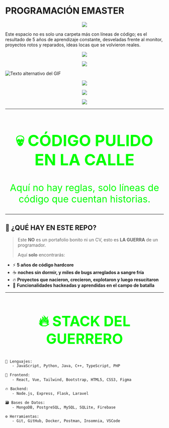 # PROGRAMACIÓN EMASTER
<p align="center">
  <img src="https://readme-typing-svg.herokuapp.com?font=Fira+Code&size=25&pause=1000&color=00FFD1&center=true&vCenter=true&width=800&lines=🚧+++++++l+++++Repositorio+contiene+5+a%C3%B1os+de+aprendizaje+en+programacion;🔥+Errores,+éxitos+y+código+que+me+marcaron;👨‍💻+Aquí+se+rompe+y+se+reconstruye+con+prop%C3%B3sito" />
</p>


<!-- Arte ASCII personalizado -->
Este espacio no es solo una carpeta más con líneas de código; es el resultado de 5 años de aprendizaje constante, desveladas frente al monitor, proyectos rotos y reparados, ideas locas que se volvieron reales.
<!-- Encabezado con estilo -->
<p align="center">
  <img src="https://readme-typing-svg.herokuapp.com?font=Fira+Code&size=24&pause=1000&color=00F7FF&width=700&lines=💻+5+A%C3%91OS+DE+C%C3%93DIGO+REAL;🔥+MI+CAMINO+EN+LA+PROGRAMACI%C3%93N;🚀+APRENDIENDO+%2B+ROMPIENDO+%2B+AVANZANDO" />
</p>


<p align="center">
  <img src="https://readme-typing-svg.herokuapp.com?font=JetBrains+Mono&size=26&pause=1000&color=00FFB2&center=true&vCenter=true&width=800&lines=%F0%9F%94%AA+5+A%C3%91OS+DOMANDO+EL+C%C3%93DIGO;FULL+STACK+SIN+MIEDO+AL+BUG;ESTE+REPO+NO+ES+CURRICULUM...+ES+LEGADO" />
</p>

![Texto alternativo del GIF](https://www.google.com.mx/url?sa=i&url=https%3A%2F%2Fesp.phoneky.com%2Fgif-animations%2F%3Fid%3Ds2s78341&psig=AOvVaw2thyvrE2cx3FlFDgYCPEEM&ust=1746926611312000&source=images&cd=vfe&opi=89978449&ved=0CBMQjRxqFwoTCLjNivTel40DFQAAAAAdAAAAABAT)




<!-- Encabezado brutal y animado -->

<p align="center">
  <img src="https://readme-typing-svg.herokuapp.com?font=Fira+Code&size=28&pause=1000&color=F70000&center=true&vCenter=true&width=900&lines=%F0%9F%94%A5+5+A%C3%91OS+DE+PURO+C%C3%93DIGO+SIN+FILTROS;FULLSTACK+HECHO+EN+LA+CALLE+Y+LA+PR%C3%81CTICA;NO+ES+UN+REPO...+ES+UNA+DECLARACI%C3%93N+DE+GUERRA" />
</p>


<!-- 🔥 CABECERA CON ANIMACIÓN EXTREMA 🔥 -->
<p align="center">
  <img src="https://readme-typing-svg.herokuapp.com?font=Fira+Code&size=28&pause=800&color=FF0000&background=00000000&center=true&vCenter=true&width=1000&lines=%F0%9F%9A%80+NO+ES+UN+PORTAFOLIO...+ES+UNA+ZONA+DE+GUERRA;😤+AQU%C3%8D+SE+FORMA+EL+C%C3%93DIGO+A+PUTAZOS;🔥+5+A%C3%91OS+DE+CAOS,+ERRORES,+Y+GLORIA;☕+NO+DORMIR+ES+NORMAL,+RENUNCIAR+NO;🐺+BIENVENIDO+A+MI+SELVA+DE+C%C3%93DIGO" />
</p>

<!-- 🎇 CABECERA IMPACTANTE EN VERDE HACKER 🎇 -->
<p align="center">
  <img src="https://readme-typing-svg.demolab.com?font=Fira+Code&size=35&duration=3500&pause=600&color=00FF00&center=true&vCenter=true&width=1000&lines=%F0%9F%A7%A0+5+A%C3%91OS+DE+PROGRAMACI%C3%93N+REAL+Y+SIN+FILTRAR;🔥+ESTO+NO+ES+UN+PORTAFOLIO,+ES+UN+MANUAL+DE+GUERRA;☠️+CODIGO+EN+LA+SANGRE,+ALCOHOL+Y+CAFE;💥+AQUI+SE+ROMPE+TODO,+SE+LEARN+TODO,+SE+MUERE+TODO" />
</p>

---

<h2 align="center" style="color:#00FF00; font-size:50px; font-weight: bold;">💀 CÓDIGO PULIDO EN LA CALLE</h2>

<p align="center" style="color:#00FF00; font-size:30px;">
  Aquí no hay reglas, solo líneas de código que cuentan historias.
</p>

---

## 🚨 ¿QUÉ HAY EN ESTE REPO?

> Este **NO** es un portafolio bonito ni un CV, esto es **LA GUERRA** de un programador.  
>  
> Aquí **solo** encontrarás:

- ⚡ **5 años de código hardcore**  
- ☕ **noches sin dormir, y miles de bugs arreglados a sangre fría**  
- 🔥 **Proyectos que nacieron, crecieron, explotaron y luego resucitaron**  
- 🤖 **Funcionalidades hackeadas y aprendidas en el campo de batalla**  

---

<h2 align="center" style="color:#00FF00; font-size:45px; font-weight: bold;">🔥 STACK DEL GUERRERO</h2>

```txt
💬 Lenguajes:
   - JavaScript, Python, Java, C++, TypeScript, PHP

🧱 Frontend:
   - React, Vue, Tailwind, Bootstrap, HTML5, CSS3, Figma

🔥 Backend:
   - Node.js, Express, Flask, Laravel

🗃️ Bases de Datos:
   - MongoDB, PostgreSQL, MySQL, SQLite, Firebase

⚙️ Herramientas:
   - Git, GitHub, Docker, Postman, Insomnia, VSCode
